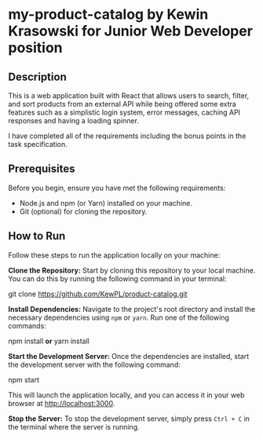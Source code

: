 # my-product-catalog by Kewin Krasowski for Junior Web Developer position

## Description

This is a web application built with React that allows users to search, filter, and sort products from an external API while being offered some extra features such as a simplistic login system, error messages, caching API responses and having a loading spinner.

I have completed all of the requirements including the bonus points in the task specification.

## Prerequisites

Before you begin, ensure you have met the following requirements:

- Node.js and npm (or Yarn) installed on your machine.
- Git (optional) for cloning the repository.

## How to Run

Follow these steps to run the application locally on your machine:

**Clone the Repository:** Start by cloning this repository to your local machine. You can do this by running the following command in your terminal:

git clone https://github.com/KewPL/product-catalog.git

**Install Dependencies:** Navigate to the project's root directory and install the necessary dependencies using `npm` or `yarn`. Run one of the following commands:

npm install **or** yarn install

**Start the Development Server:** Once the dependencies are installed, start the development server with the following command:

npm start

This will launch the application locally, and you can access it in your web browser at [http://localhost:3000](http://localhost:3000).

**Stop the Server:** To stop the development server, simply press `Ctrl + C` in the terminal where the server is running.
